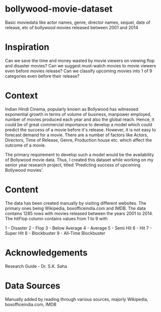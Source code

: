 # bollywood-movie-dataset
Basic moviedata like actor names, genre, director names, sequel, date of release, etc of bollywood movies released between 2001 and 2014 

# Inspiration
Can we save the time and money wasted by movie viewers on viewing flop and disaster movies? Can we suggest must-watch movies to movie viewers even before movies release? Can we classify upcoming movies into 1 of 9 categories even before their release?

# Context
Indian Hindi Cinema, popularly known as Bollywood has witnessed exponential growth in terms of volume of business, manpower employed, number of movies produced each year and also the global reach. Hence, it could be of great commercial importance to develop a model which could predict the success of a movie before it's release. However, it is not easy to forecast demand for a movie. There are a number of factors like Actors, Directors, Time of Release, Genre, Production house etc. which affect the outcome of a movie.

The primary requirement to develop such a model would be the availability of Bollywood movie data. Thus, I created this dataset while working on my senior year research project, titled 'Predicting success of upcoming Bollywood movies'.

# Content
The data has been created manually by visiting different websites. The primary ones being Wikipedia, boxofficeindia.com and IMDB. The data contains 1285 rows with movies released between the years 2001 to 2014. The hitFlop column contains values from 1 to 9 with 

1 - Disaster 
2 - Flop 
3 - Below Average 
4 - Average 
5 - Semi Hit 
6 - Hit 
7 - Super Hit 
8 - Blockbuster 
9 - All-Time Blockbuster

# Acknowledgements
Research Guide - Dr. S.K. Saha

# Data Sources
Manually added by reading through various sources, majorly Wikipedia, boxofficeindia.com, IMDB
